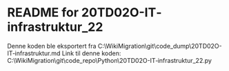 # README for 20TD02O-IT‐infrastruktur_22
Denne koden ble eksportert fra C:\WikiMigration\git\code_dump\20TD02O-IT‐infrastruktur.md
Link til denne koden: C:\WikiMigration\git\code_repo\Python\20TD02O-IT‐infrastruktur_22.py
